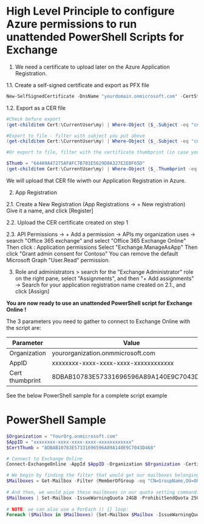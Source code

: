 # High Level Principle to configure Azure permissions to run unattended PowerShell Scripts for Exchange

1. We need a certificate to upload later on the Azure Application Registration.

1.1. Create a self-signed certificate and export as PFX file

```powershell
New-SelfSignedCertificate -DnsName "yourdomain.onmicrosoft.com" -CertStoreLocation "cert:\CurrentUser\My" -NotAfter (Get-Date).AddYears(1) -KeySpec KeyExchange | Export-PfxCertificate -FilePath c:\temp\mycert1.pfx -Password (Read-Host -AsSecureString -Prompt "Enter a Password for PFX File")
```

1.2. Export as a CER file

```powershell
#Check before export
(get-childitem Cert:\CurrentUser\my) | Where-Object {$_.Subject -eq "cn=yourdomain.onmicrosoft.com"}

#Export to file - filter with subject you put above
(get-childitem Cert:\CurrentUser\my) | Where-Object {$_.Subject -eq "cn=yourdomain.onmicrosoft.com"} | Export-Certificate -FilePath c:\temp\mycert.cer

#Or export to file, filter with the certificate thumbprint (in case you have many certs with the same subject):

$Thumb = "644A9A47275AFAFC7B701E5629D0A327E2EBF65D"
(get-childitem Cert:\CurrentUser\my) | Where-Object {$_.Thumbprint -eq $Thumb} | Export-Certificate -FilePath c:\temp\mycert.cer
```

We will upload that CER file wiwth our Application Registration in Azure.

2. App Registration

2.1. Create a New Registration (App Registrations -> + New registration)
Give it a name, and click [Register]

2.2. Upload the CER certificate created on step 1

2.3. API Permissions -> + Add a permission -> APIs my organization uses -> search "Office 365 exchange" and select "Office 365 Exchange Online"
Then click : Application permissions
Select "Exchange.ManageAsApp"
Then click "Grant admin consent for Contoso"
You can remove the default Microsoft Graph "User.Read" permission.

3. Role and administrators > search for the "Exchange Administrator" role
on the right pane, select "Assignments", and then "+ Add assignments" -> Search for your application registration name created on 2.1., and click [Assign]

**You are now ready to use an unattended PowerShell script for Exchange Online !**

The 3 parameters you need to gather to connect to Exchange Online with the script are:

|Parameter|Value|
|---|---|
|Organization|yourorganization.onmmicrosoft.com|
|AppID|xxxxxxxx-xxxx-xxxx-xxxx-xxxxxxxxxxxx|
|Cert thumbprint|8DBAB10783E57331696596A89A140E9C7043D468|

See the below PowerShell sample for a complete script example

# PowerShell Sample

```powershell
$Organization = "YourOrg.onmicrosoft.com"
$AppID = "xxxxxxxx-xxxx-xxxx-xxxx-xxxxxxxxxxxx"
$CertThumb = "8DBAB10783E57331696596A89A140E9C7043D468"

# Connect to Exchange Online
Connect-ExchangeOnline -AppId $AppID -Organization $Organization -CertificateThumbprint $CertThumb

# We begin by finding the filter that would get our mailboxes belonging to a given group in a list, here's how we do:
$Mailboxes = Get-Mailbox -Filter {MemberOfGroup -eq "CN=GroupName,OU=OUName,DC=DomainName,DC=com"}
 
# And then, we would pipe these mailboxes in our quota setting command:
$Mailboxes | Set-Mailbox -IssueWarningQuota 24GB -ProhibitSendQuota 25GB -ProhibitSendReceiveQuota 26GB 
 
# NOTE: we can also use a ForEach () {} loop:
Foreach ($Mailbox in $Mailboxes) {Set-Mailbox $Mailbox -IssueWarningQuota 24GB -ProhibitSendQuota 25GB -ProhibitSendReceiveQuota 26GB}
```
